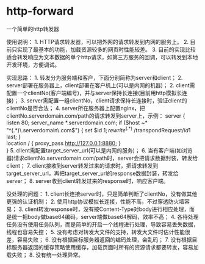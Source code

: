 # http-forward
一个简单的http转发器

使用说明：
	1. HTTP请求转发器，可以把外网的请求转发到内网的服务上。
	2. 目前只实现了最基本的功能，加载资源较多的网页时性能较差。
	3. 目前的实现比较适合转发响应为文本数据的单个http请求，如第三方服务的回调，可以转发到本地开发环境，方便调试。

实现思路：
	1. 转发分为服务端和客户，下面分别简称为server和client；
	2. server部署在服务器上，client部署在客户机上(可以是内网的机器)；
	2. client需配置一个clientNo(客户端编号)，并与server保持长连接(目前用http模拟长连接)；
	3. server需配置一组clientNo，client请求保持长连接时，验证client的clientNo是否合法；
	4. server所在服务器上配置nginx，把clientNo.serverdomain.com/path的请求转发到server上，示例：
			server {
				listen       80;
				server_name  *.serverdomain.com;
				if ($host ~* "^(.*)\.serverdomain\.com$") {
					set $id $1;
					rewrite ^(.*)$      /transpondRequest/$id$1     last;
				}			
				location / {
					proxy_pass   http://127.0.0.1:8880;
				}        
			}
	5. client需配置target_server_url(可以是内网的服务)；
	6. 当有客户端(如浏览器)请求clientNo.serverdomain.com/path时，server会把请求数据封装，转发给client；
	7. client接收到server转发过来的请求时，把请求转发到target_server_url，再把target_server_url的response数据封装，转发给server；
	8. server收到client转发过来的response时，响应客户端。
	
没处理的问题：
	1. client长连接server时，只是简单判断了clientNo，没有做其他更强的认证机制；
	2. 使用http协议模拟长连接，性能不高，不过穿透防火墙容易；
	3. client转发response时，没有按Content-Type对body进行相应处理，而是统一把body做base64编码，server端做base64解码，效率不高；
	4. 各待处理任务没有使用任务队列，而是简单的开启一个线程进行处理，导致容易丢失数据，线程也容易失控；
	5. 没有考虑对转发大文件的支持，转发大文件时估计性能很差，容易失败；
	6. 没有根据目标服务器返回的编码处理，会乱码；
	7. 没有根据目标服务器返回的缓存策略使用缓存，加载页面时所有的资源请求都要转发，容易加载失败；
	8. 没有统一处理异常。
